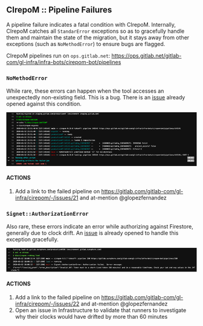 ## CIrepoM :: Pipeline Failures

A pipeline failure indicates a fatal condition with CIrepoM. Internally, CIrepoM catches all `StandarError` exceptions so as to gracefully handle them and maintain the state of the migration, but it stays away from other exceptions (such as `NoMethodError`) to ensure bugs are flagged.

CIrepoM pipelines run on `ops.gitlab.net`: https://ops.gitlab.net/gitlab-com/gl-infra/infra-bots/cirepom-bot/pipelines



### `NoMethodError`

While rare, these errors can happen when the tool accesses an unexpectedly non-existing field. This is a bug. There is an [issue](https://gitlab.com/gitlab-com/gl-infra/cirepom/-/issues/21) already opened against this condition.

![NoMethodError](img/pipeline_failures__NoMethodError.png)

#### ACTIONS

1. Add a link to the failed pipeline on https://gitlab.com/gitlab-com/gl-infra/cirepom/-/issues/21 and at-mention @glopezfernandez



### `Signet::AuthorizationError`

Also rare, these errors indicate an error while authorizing against Firestore, generally due to clock drift. An [issue](https://gitlab.com/gitlab-com/gl-infra/cirepom/-/issues/22) is already opened to handle this exception gracefully.

![NoMethodError](img/pipeline_failures__Signet_AuthorizationError.png)

#### ACTIONS

1. Add a link to the failed pipeline on https://gitlab.com/gitlab-com/gl-infra/cirepom/-/issues/22 and at-mention @glopezfernandez
2. Open an issue in Infrastructure to validate that runners to investigate why their clocks would have drifted by more than 60 minutes